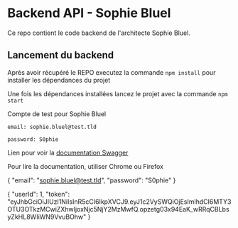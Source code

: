 # Backend API - Sophie Bluel

Ce repo contient le code backend de l'architecte Sophie Bluel. 

## Lancement du backend

Après avoir récupéré le REPO executez la commande `npm install` pour installer les dépendances du projet

Une fois les dépendances installées lancez le projet avec la commande `npm start`

Compte de test pour Sophie Bluel

```
email: sophie.bluel@test.tld

password: S0phie 
```
Lien pour voir la
[documentation Swagger](http://localhost:5678/api-docs/)

Pour lire la documentation, utiliser Chrome ou Firefox

{
    "email": "sophie.bluel@test.tld",
    "password": "S0phie"
    }


{
    "userId": 1,
    "token": "eyJhbGciOiJIUzI1NiIsInR5cCI6IkpXVCJ9.eyJ1c2VySWQiOjEsImlhdCI6MTY3OTU3OTkzMCwiZXhwIjoxNjc5NjY2MzMwfQ.opzetg03x94EaK_wRRqCBLbsyZkHL8WIiWN9VvuBOhw"
}
